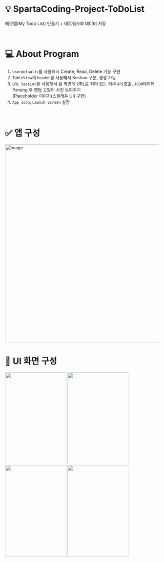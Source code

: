 # 💡 SpartaCoding-Project-ToDoList

메모앱(My Todo List) 만들기 + 네트워크와 데이터 저장

<br/>

# 💻  About Program

1. `Userdefaults`를 사용해서 Create, Read, Delete 기능 구현
2. `TableView`의 `Header`를 사용해서 Section 구분, 생성 가능
3. `URL Session`을 사용해서 홈 화면에 URL로 되어 있는 외부 `API`호출, `JSON`데이터 Parsing 후 랜덤 고양이 사진 보여주기
<br/>(Placeholder 이미지(스켈레톤 UI) 구현)
4. `App Icon`, `Launch Screen` 설정

<br/>

# ✅  앱 구성
<img width="648" alt="image" src="https://github.com/Leehan-sol/swift_ToDoList/assets/139109343/15f41341-39b8-4905-bb70-8828e9cd466a">

<br/>

# 📱 UI 화면 구성
<img width="200" height="300" src="https://github.com/Leehan-sol/swift_ToDoList/assets/139109343/dabc7ef3-be61-45b5-a4c1-c03b18bafe75">
<img width="200" height="300" src="https://github.com/Leehan-sol/swift_ToDoList/assets/139109343/3af3c1c8-a555-4d96-9702-297c3fa2ef8d">
<img width="200" height="300" src="https://github.com/Leehan-sol/swift_ToDoList/assets/139109343/38ced4e3-fb10-4537-b8e3-270f5995d715">
<img width="200" height="300" src="https://github.com/Leehan-sol/swift_ToDoList/assets/139109343/c095342e-5c3b-4bf2-be1b-b4eed61c42e7">


<br/>









